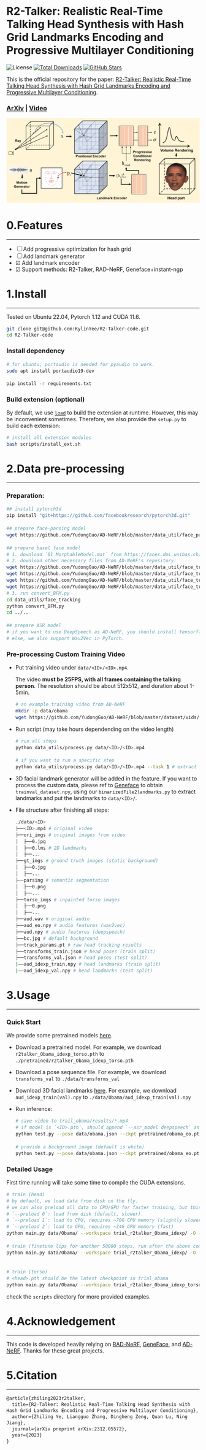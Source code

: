 # R2-Talker: Realistic Real-Time Talking Head Synthesis with Hash Grid Landmarks Encoding and Progressive Multilayer Conditioning

![License](https://img.shields.io/badge/license-MIT-yellow)
[![Total Downloads](https://img.shields.io/github/downloads/KylinYee/R2-Talker-code/master/total.svg)](https://github.com/KylinYee/R2-Talker-code/master)
[![GitHub Stars](https://img.shields.io/github/stars/KylinYee/R2-Talker-code.svg)](https://github.com/KylinYee/R2-Talker-code/master)


This is the official repository for the paper: [R2-Talker: Realistic Real-Time Talking Head Synthesis with Hash Grid Landmarks Encoding and Progressive Multilayer Conditioning](https://arxiv.org/abs/2312.05572).

###  [ArXiv](https://arxiv.org/abs/2312.05572) | [Video](https://www.youtube.com/watch?v=pdGFnCBiU5Y)

![image](assets/pipeline.png)



# 0.Features
---
- &#x2610; Add progressive optimization for hash grid
- &#x2610; Add landmark generator
- &#x2611; Add landmark encoder
- &#x2611; Support methods: R2-Talker, RAD-NeRF, Geneface+instant-ngp 


# 1.Install
---
Tested on Ubuntu 22.04, Pytorch 1.12 and CUDA 11.6.

```bash
git clone git@github.com:KylinYee/R2-Talker-code.git
cd R2-Talker-code
```


### Install dependency
```bash
# for ubuntu, portaudio is needed for pyaudio to work.
sudo apt install portaudio19-dev

pip install -r requirements.txt
```

### Build extension (optional)
By default, we use [`load`](https://pytorch.org/docs/stable/cpp_extension.html#torch.utils.cpp_extension.load) to build the extension at runtime.
However, this may be inconvenient sometimes.
Therefore, we also provide the `setup.py` to build each extension:
```bash
# install all extension modules
bash scripts/install_ext.sh
```

# 2.Data pre-processing
---
### Preparation:

```bash
## install pytorch3d
pip install "git+https://github.com/facebookresearch/pytorch3d.git"

## prepare face-parsing model
wget https://github.com/YudongGuo/AD-NeRF/blob/master/data_util/face_parsing/79999_iter.pth?raw=true -O data_utils/face_parsing/79999_iter.pth

## prepare basel face model
# 1. download `01_MorphableModel.mat` from https://faces.dmi.unibas.ch/bfm/main.php?nav=1-2&id=downloads and put it under `data_utils/face_tracking/3DMM/`
# 2. download other necessary files from AD-NeRF's repository:
wget https://github.com/YudongGuo/AD-NeRF/blob/master/data_util/face_tracking/3DMM/exp_info.npy?raw=true -O data_utils/face_tracking/3DMM/exp_info.npy
wget https://github.com/YudongGuo/AD-NeRF/blob/master/data_util/face_tracking/3DMM/keys_info.npy?raw=true -O data_utils/face_tracking/3DMM/keys_info.npy
wget https://github.com/YudongGuo/AD-NeRF/blob/master/data_util/face_tracking/3DMM/sub_mesh.obj?raw=true -O data_utils/face_tracking/3DMM/sub_mesh.obj
wget https://github.com/YudongGuo/AD-NeRF/blob/master/data_util/face_tracking/3DMM/topology_info.npy?raw=true -O data_utils/face_tracking/3DMM/topology_info.npy
# 3. run convert_BFM.py
cd data_utils/face_tracking
python convert_BFM.py
cd ../..

## prepare ASR model
# if you want to use DeepSpeech as AD-NeRF, you should install tensorflow 1.15 manually.
# else, we also support Wav2Vec in PyTorch.
```

### Pre-processing Custom Training Video
* Put training video under `data/<ID>/<ID>.mp4`.

    The video **must be 25FPS, with all frames containing the talking person**. 
    The resolution should be about 512x512, and duration about 1-5min.
    ```bash
    # an example training video from AD-NeRF
    mkdir -p data/obama
    wget https://github.com/YudongGuo/AD-NeRF/blob/master/dataset/vids/Obama.mp4?raw=true -O data/obama/obama.mp4
    ```

* Run script (may take hours dependending on the video length)
    ```bash
    # run all steps
    python data_utils/process.py data/<ID>/<ID>.mp4

    # if you want to run a specific step 
    python data_utils/process.py data/<ID>/<ID>.mp4 --task 1 # extract audio wave
    ```

* 3D facial landmark generator will be added in the feature. If you want to process the custom data, please ref to [Geneface](https://github.com/yerfor/GeneFace/blob/main/docs/process_data/process_target_person_video.md) to obtain `trainval_dataset.npy`, using our `binarizedFile2landmarks.py` to extract landmarks and put the landmarks to `data/<ID>/`.

* File structure after finishing all steps:
    ```bash
    ./data/<ID>
    ├──<ID>.mp4 # original video
    ├──ori_imgs # original images from video
    │  ├──0.jpg
    │  ├──0.lms # 2D landmarks
    │  ├──...
    ├──gt_imgs # ground truth images (static background)
    │  ├──0.jpg
    │  ├──...
    ├──parsing # semantic segmentation
    │  ├──0.png
    │  ├──...
    ├──torso_imgs # inpainted torso images
    │  ├──0.png
    │  ├──...
    ├──aud.wav # original audio 
    ├──aud_eo.npy # audio features (wav2vec)
    ├──aud.npy # audio features (deepspeech)
    ├──bc.jpg # default background
    ├──track_params.pt # raw head tracking results
    ├──transforms_train.json # head poses (train split)
    ├──transforms_val.json # head poses (test split)
    |——aud_idexp_train.npy # head landmarks (train split)
    |——aud_idexp_val.npy # head landmarks (test split)
    ```


# 3.Usage
---
### Quick Start

We provide some pretrained models  [here](https://drive.google.com/drive/folders/1fWxPDpGTwYFVQztSAz05AVv_iFOkdDJs?usp=drive_link).

* Download a pretrained model.
    For example, we download `r2talker_Obama_idexp_torso.pth` to `./pretrained/r2talker_Obama_idexp_torso.pth`

* Download a pose sequence file.
    For example, we download `transforms_val` to `./data/transforms_val`

* Download 3D facial landmarks [here](https://drive.google.com/drive/folders/1fWxPDpGTwYFVQztSAz05AVv_iFOkdDJs?usp=drive_link). 
    For example, we download `aud_idexp_train(val).npy` to `./data/Obama/aud_idexp_train(val).npy`
    
* Run inference:
    ```bash
    # save video to trail_obama/results/*.mp4
    # if model is `<ID>.pth`, should append `--asr_model deepspeech` and use `--aud intro.npy` instead.
    python test.py --pose data/obama.json --ckpt pretrained/obama_eo.pth --aud data/intro_eo.npy --workspace trial_obama/ -O --torso

    # provide a background image (default is white)
    python test.py --pose data/obama.json --ckpt pretrained/obama_eo.pth --aud data/intro_eo.npy --workspace trial_obama/ -O --torso --bg_img data/bg.jpg
    ```

### Detailed Usage

First time running will take some time to compile the CUDA extensions.

```bash
# train (head)
# by default, we load data from disk on the fly.
# we can also preload all data to CPU/GPU for faster training, but this is very memory-hungry for large datasets.
# `--preload 0`: load from disk (default, slower).
# `--preload 1`: load to CPU, requires ~70G CPU memory (slightly slower)
# `--preload 2`: load to GPU, requires ~24G GPU memory (fast)
python main.py data/Obama/ --workspace trial_r2talker_Obama_idexp/ -O --iters 200000 --method r2talker --cond_type idexp

# train (finetune lips for another 50000 steps, run after the above command!)
python main.py data/Obama/ --workspace trial_r2talker_Obama_idexp/ -O --finetune_lips --iters 250000 --method r2talker --cond_type idexp


# train (torso)
# <head>.pth should be the latest checkpoint in trial_obama
python main.py data/Obama/ --workspace trial_r2talker_Obama_idexp_torso/ -O --torso --iters 200000 --head_ckpt trial_r2talker_Obama_idexp/checkpoints/ngp_ep0035.pth  --method r2talker --cond_type idexp
```

check the `scripts` directory for more provided examples.

# 4.Acknowledgement
---
This code is developed heavily relying on [RAD-NeRF](https://github.com/ashawkey/RAD-NeRF), [GeneFace](https://github.com/yerfor/GeneFace), and [AD-NeRF](https://github.com/YudongGuo/AD-NeRF).  Thanks for these great projects.


# 5.Citation
---
```
@article{zhiling2023r2talker,
  title={R2-Talker: Realistic Real-Time Talking Head Synthesis with Hash Grid Landmarks Encoding and Progressive Multilayer Conditioning},
  author={Zhiling Ye, Liangguo Zhang, Dingheng Zeng, Quan Lu, Ning Jiang},
  journal={arXiv preprint arXiv:2312.05572},
  year={2023}
}
```

